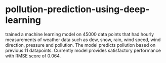 # pollution-prediction-using-deep-learning
trained a machine learning model on 45000 data points that had hourly measurements of weather data such as dew, snow, rain, wind speed,  wind direction, pressure and pollution. The model predicts pollution based on previous 11 datapoints. Currently model provides satisfactory performance with RMSE score of 0.064.
